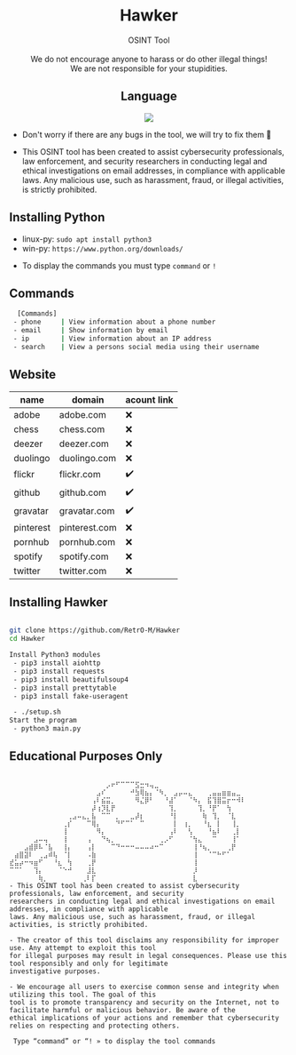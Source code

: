 <div align=center>
 
# Hawker

 OSINT Tool
 <br/><br/>
 We do not encourage anyone to harass or do other illegal things!<br/>
 We are not responsible for your stupidities.<br/>



## Language</br>

 <img src="https://img.shields.io/badge/Python-FFDD00?style=for-the-badge&logo=python&logoColor=blue"/></br>
</div>

- Don't worry if there are any bugs in the tool, we will try to fix them 🔧

- This OSINT tool has been created to assist cybersecurity professionals, law enforcement, and security 
researchers in conducting legal and ethical investigations on email addresses, in compliance with applicable 
laws. Any malicious use, such as harassment, fraud, or illegal activities, is strictly prohibited.

## Installing Python

* linux-py: `sudo apt install python3`
* win-py: `https://www.python.org/downloads/`

- To display the commands you must type `command` or `!`

## Commands
```sh
  [Commands]
 - phone     | View information about a phone number 
 - email     | Show information by email
 - ip        | View information about an IP address
 - search    | View a persons social media using their username
```

## Website 

| name | domain	| acount link |
|-|-|-|
| adobe | adobe.com | ❌ |
| chess | chess.com | ❌ |
| deezer | deezer.com | ❌ |
| duolingo | duolingo.com | ❌ |
| flickr | flickr.com | ✔️ |
| github | github.com | ✔️ |
| gravatar | gravatar.com | ✔️ |
| pinterest | pinterest.com | ❌ |
| pornhub | pornhub.com | ❌ |
| spotify | spotify.com | ❌ |
| twitter | twitter.com | ❌ |


## Installing Hawker
```sh

git clone https://github.com/RetrO-M/Hawker
cd Hawker

Install Python3 modules 
 - pip3 install aiohttp
 - pip3 install requests
 - pip3 install beautifulsoup4
 - pip3 install prettytable
 - pip3 install fake-useragent

 - ./setup.sh
Start the program
 - python3 main.py
```

## Educational Purposes Only

```
 
⠀⠀⠀⠀⠀⠀⠀⠀⠀⠀⠀⠀⠀⠀⠀⠀⠀⠀⠀⠀⡠⠖⠋⠉⠉⠉⣫⣒⠲⢤⣀⠀⠀⠀⠀⠀⠀⠀⠀⠀⠀⠀⠀⠀⠀⠀⠀⠀⠀
⠀⠀⠀⠀⠀⠀⠀⠀⠀⠀⠀⠀⠀⠀⠀⠀⠀⠀⣠⠎⠀⠀⠀⠀⠀⠚⣳⢿⣦⡄⠈⠳⡀⠀⣠⡤⠤⣄⠀⠀⠀⢀⣤⣤⣶⣶⣤⣀⠀
⠀⠀⠀⠀⠀⠀⠀⠀⠀⠀⠀⠀⠀⠀⠀⠀⠀⢠⠇⣮⣭⡀⠀⠀⠀⠀⠻⣌⡿⠃⠀⠀⠘⣼⠁⠀⠀⠈⠳⡄⠀⣯⢹⣿⣭⡖⠒⠺⠇
⠀⠀⠀⠀⠀⠀⠀⠀⠀⠀⠀⠀⠀⠀⠀⠀⠀⡼⢰⡹⣇⡟⠀⠀⠀⠀⠀⠀⠀⠀⠀⠀⠀⢹⡀⠀⠀⠀⠀⢹⡀⠘⡟⠁⠀⢳⠀⠀⠀
⠀⠀⠀⠀⠀⠀⠀⠀⠀⠀⠀⠀⢀⣠⠤⣄⡀⣧⠀⠉⠉⠀⡀⠀⠀⣀⡼⡆⠀⠀⠀⠀⠀⠘⡇⠀⠀⠀⠀⠀⢷⠀⢹⡀⠀⠈⣇⠀⠀
⠀⠀⠀⠀⠀⠀⠀⠀⠀⠀⠀⢀⡎⠀⠀⠀⠉⢿⡄⠀⠀⠀⠙⠋⠉⠁⠀⠉⠀⠀⠀⠀⠀⠀⡇⠀⢰⡀⠀⠀⠘⣆⠀⡇⠀⠀⢸⡀⠀
⠀⠀⠀⠀⠀⠀⠀⠀⠀⠀⠀⢸⠀⠀⠀⠀⠀⠀⠻⡄⠀⠀⠀⠀⠀⠀⠀⠀⠀⠀⠀⠀⠀⢠⠇⠀⠀⢣⠀⠀⠀⠘⣦⠇⠀⠀⢀⡇⠀
⠀⠀⠀⠀⠀⣠⠤⢤⠀⠀⠀⢸⠀⠀⠀⠀⢠⠀⠀⠙⢦⡀⠀⠀⠀⠀⠀⠀⠀⠀⠀⢀⡠⠋⠀⠀⠀⠈⢳⣄⠀⠀⠉⠀⠀⠀⢸⠁⠀
⠀⠀⠀⣠⣾⡿⠧⠈⣧⠀⠀⢸⡄⠀⠀⠀⢠⡇⠀⠀⠀⠉⠙⠒⠒⠒⠤⠤⠤⠴⠒⠉⠀⠀⠀⠀⠀⠀⢸⠘⢦⡀⠀⠀⠀⢀⡟⠀⠀
⠀⣴⣿⣽⠇⠀⢀⣠⠾⢧⠀⠈⡇⠀⠀⠀⠠⣷⠀⠀⠀⠀⠀⠀⠀⠀⠀⠀⠀⠀⠀⠀⠀⠀⠀⠀⠀⠀⢸⠀⠀⠈⠉⠓⠋⠁⠀⠀⠀
⣞⣥⡴⠒⠲⣶⠋⠀⠀⠘⣆⠀⢳⠀⠀⠀⢀⡟⠀⠀⠀⠀⠀⠀⠀⠀⠀⠀⠀⠀⠀⠀⠀⠀⠀⠀⠀⠀⢸⠀⠀⠀⠀⠀⠀⠀⠀⠀⠀
⠉⠉⠁⠀⠀⢹⡄⠀⠀⠀⠈⠑⠚⠀⠀⠀⣸⣇⠀⠀⠀⠀⠀⠀⠀⠀⠀⠀⠀⠀⠀⠀⠀⠀⠀⠀⠀⠀⡸⠀⠀⠀⠀⠀⠀⠀⠀⠀⠀
⠀⠀⠀⠀⠀⠀⢷⡀⠀⠀⠀⠀⠀⠀⠀⢀⠇⡏⠀⠀⠀⠀⠀⠀⠀⠀⠀⠀⠀⠀⠀⠀⠀⠀⠀⠀⠀⠀⣇⠀⠀⠀⠀⠀⠀⠀⠀⠀⠀
- This OSINT tool has been created to assist cybersecurity professionals, law enforcement, and security 
researchers in conducting legal and ethical investigations on email addresses, in compliance with applicable
laws. Any malicious use, such as harassment, fraud, or illegal activities, is strictly prohibited.

- The creator of this tool disclaims any responsibility for improper use. Any attempt to exploit this tool
for illegal purposes may result in legal consequences. Please use this tool responsibly and only for legitimate
investigative purposes.

- We encourage all users to exercise common sense and integrity when utilizing this tool. The goal of this
tool is to promote transparency and security on the Internet, not to facilitate harmful or malicious behavior. Be aware of the      
ethical implications of your actions and remember that cybersecurity relies on respecting and protecting others.

 Type “command” or “! » to display the tool commands
```
